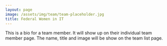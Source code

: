 ```yaml
---
layout: page
image: /assets/img/team/team-placeholder.jpg
title: Federal Women in IT
---
```

This is a bio for a team member. It will show up on their individual team member page. The name, title and image will be show on the team list page.
